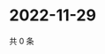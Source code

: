 # 2022-11-29

共 0 条

<!-- BEGIN WEIBO -->
<!-- 最后更新时间 Tue Nov 29 2022 12:02:06 GMT+0800 (China Standard Time) -->

<!-- END WEIBO -->
